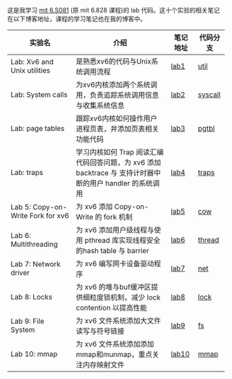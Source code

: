 这是我学习 [mit 6.S081](https://pdos.csail.mit.edu/6.828/2021/schedule.html) (原 mit 6.828 课程)的 lab 代码。这十个实验的相关笔记在以下博客地址，课程的学习笔记也在我的博客中。

实验名 | 介绍 | 笔记地址 | 代码分支
--- | --- | --- | ---
Lab: Xv6 and Unix utilities | 是熟悉xv6的代码与Unix系统调用流程 | [lab1](https://qifanwang.github.io/labs/2022/07/03/mit-6s081-lab1/) | [util](https://github.com/QifanWang/learning_6s081/tree/util)
Lab: System calls | 为xv6内核添加两个系统调用，负责追踪系统调用信息与收集系统信息 | [lab2](https://qifanwang.github.io/labs/2022/07/09/mit-6s081-lab2/) | [syscall](https://github.com/QifanWang/learning_6s081/tree/syscall)
Lab: page tables | 跟踪xv6内核如何操作用户进程页表，并添加页表相关功能代码 | [lab3](https://qifanwang.github.io/labs/2022/07/23/mit-6s081-lab3/) | [pgtbl](https://github.com/QifanWang/learning_6s081/tree/pgtbl)
Lab: traps | 学习内核如何 Trap 阅读汇编代码回答问题，为 xv6 添加 backtrace 与 支持计时器中断的用户 handler 的系统调用 | [lab4](https://qifanwang.github.io/labs/2022/07/30/mit-6s081-lab4/) | [traps](https://github.com/QifanWang/learning_6s081/tree/traps)
Lab 5: Copy-on-Write Fork for xv6 | 为 xv6 添加 Copy-on-Write 的 fork 机制 | [lab5](https://qifanwang.github.io/os/2022/09/03/mit-6s081-lab5/) | [cow](https://github.com/QifanWang/learning_6s081/tree/cow)
Lab 6: Multithreading | 为 xv6 添加用户级线程与使用 pthread 库实现线程安全的hash table 与 barrier | [lab6](https://qifanwang.github.io/os/2022/11/07/mit-6s081-lab6/) | [thread](https://github.com/QifanWang/learning_6s081/tree/thread)
Lab 7: Network driver | 为 xv6 编写网卡设备驱动程序 | [lab7](https://qifanwang.github.io/os/2023/03/01/mit-6s081-lab7/) | [net](https://github.com/QifanWang/learning_6s081/tree/net)
Lab 8: Locks | 为 xv6 的堆与buf缓冲区提供细粒度锁机制，减少 lock contention 以提高性能 | [lab8](https://qifanwang.github.io/os/2023/03/12/mit-6s081-lab8/) | [lock](https://github.com/QifanWang/learning_6s081/tree/lock)
Lab 9: File System | 为 xv6 文件系统添加大文件读写与符号链接 | [lab9](https://qifanwang.github.io/os/2023/03/14/mit-6s081-lab9/) | [fs](https://github.com/QifanWang/learning_6s081/tree/fs)
Lab 10: mmap | 为 xv6 文件系统添加添加mmap和munmap，重点关注内存映射文件 | [lab10](https://qifanwang.github.io/os/2023/03/18/mit-6s081-lab10/) | [mmap](https://github.com/QifanWang/learning_6s081/tree/mmap)
